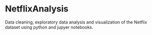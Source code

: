 # NetflixAnalysis
Data cleaning, exploratory data analysis and visualization of the Netflix dataset using python and jupyer notebooks.
